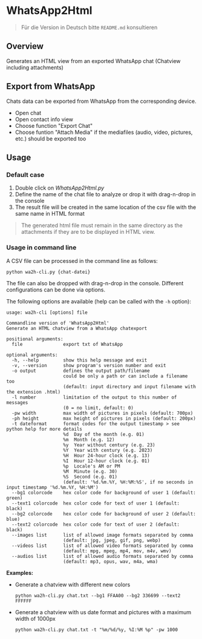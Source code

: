 # WhatsApp2Html

> Für die Version in Deutsch bitte `README.md` konsultieren

## Overview

Generates an HTML view from an exported WhatsApp chat (Chatview including attachments)


## Export from WhatsApp

Chats data can be exported from WhatsApp from the corresponding device.
- Open chat
- Open contact info view
- Choose function "Export Chat"
- Choose funtion "Attach Media" if the mediafiles (audio, video, pictures, etc.) should be exported too


## Usage

### Default case

1. Double click on *WhatsApp2Html.py*
2. Define the name of the chat file to analyze or drop it with drag-n-drop in the console
3. The result file will be created in the same location of the csv file with the same name in HTML format

> The generated html file must remain in the same directory as the attachments if they are to be displayed in HTML view.

### Usage in command line

A CSV file can be processed in the command line as follows:

`python wa2h-cli.py {chat-datei}`

The file can also be dropped with drag-n-drop in the console. Different configurations can be done via options.

The following options are available (help can be called with the `-h` option):

```
usage: wa2h-cli [options] file

Commandline version of 'WhatsApp2Html'
Generate an HTML chatview from a WhatsApp chatexport

positional arguments:
  file               export txt of WhatsApp

optional arguments:
  -h, --help         show this help message and exit
  -v, --version      show program's version number and exit
  -o output          defines the output path/filename
                     could be only a path or can include a filename too
                     (default: input directory and input filename with the extension .html)
  -l number          limitation of the output to this number of messages
                     (0 = no limit, default: 0)
  -pw width          max width of pictures in pixels (default: 700px)
  -ph height         max height of pictures in pixels (default: 200px)
  -t dateformat      format codes for the output timestamp > see python help for more details
                     %d  Day of the month (e.g. 01)
                     %m  Month (e.g. 12)
                     %y  Year without century (e.g. 23)
                     %Y  Year with century (e.g. 2023)
                     %H  Hour 24-hour clock (e.g. 13)
                     %I  Hour 12-hour clock (e.g. 01)
                     %p  Locale's AM or PM
                     %M  Minute (e.g. 30)
                     %S  Second (e.g. 01)
                     (default: '%d.%m.%Y, %H:%M:%S', if no seconds in input timestamp '%d.%m.%Y, %H:%M')
  --bg1 colorcode    hex color code for background of user 1 (default: green)
  --text1 colorcode  hex color code for text of user 1 (default: black)
  --bg2 colorcode    hex color code for background of user 2 (default: blue)
  --text2 colorcode  hex color code for text of user 2 (default: black)
  --images list      list of allowed image formats separated by comma
                     (default: jpg, jpeg, gif, png, webp)
  --videos list      list of allowed video formats separated by comma
                     (default: mpg, mpeg, mp4, mov, m4v, wmv)
  --audios list      list of allowed audio formats separated by comma
                     (default: mp3, opus, wav, m4a, wma)
```

**Examples:**

- Generate a chatview with different new colors

  `python wa2h-cli.py chat.txt --bg1 FFAA00 --bg2 336699 --text2 FFFFFF`

- Generate a chatview with us date format and pictures with a maximum width of 1000px

  `python wa2h-cli.py chat.txt -t "%m/%d/%y, %I:%M %p" -pw 1000`

